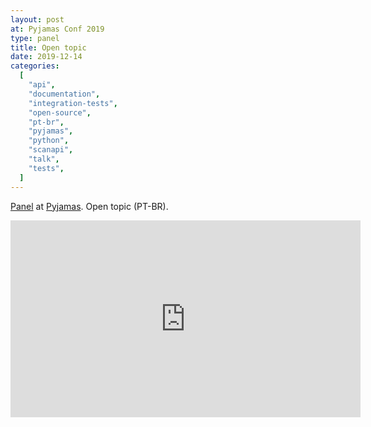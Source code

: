 ```yaml
---
layout: post
at: Pyjamas Conf 2019
type: panel
title: Open topic
date: 2019-12-14
categories:
  [
    "api",
    "documentation",
    "integration-tests",
    "open-source",
    "pt-br",
    "pyjamas",
    "python",
    "scanapi",
    "talk",
    "tests",
  ]
---
```


[Panel][youtube-video] at [Pyjamas][pyjamas]. Open topic (PT-BR).

<iframe width="560" height="315" src="https://www.youtube.com/embed/W_hxS7s4wXE?start=5" title="YouTube video player" frameborder="0" allow="accelerometer; autoplay; clipboard-write; encrypted-media; gyroscope; picture-in-picture" allowfullscreen></iframe>

<br>

[youtube-video]: https://youtu.be/W_hxS7s4wXE
[pyjamas]: https://pyjamas.live
